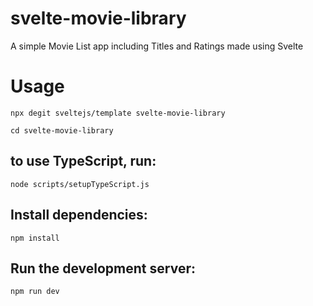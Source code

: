 # svelte-movie-library
A simple Movie List app including Titles and Ratings made using Svelte

# Usage
`npx degit sveltejs/template svelte-movie-library`

`cd svelte-movie-library`

## to use TypeScript, run:
`node scripts/setupTypeScript.js`

## Install dependencies:
`npm install`

## Run the development server:
`npm run dev`
